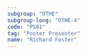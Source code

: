 ```yaml
---
subgroup: "OTHE"
subgroup-long: "OTHE-4"
code: "PS01"
tag: "Poster Presenter"
name: "Richard Foster"
---
```

